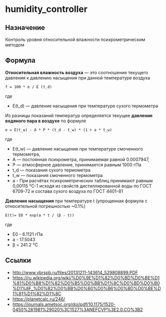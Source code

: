 # humidity_controller
## Назначение 
Контроль уровня относительной влажности психрометрическим методом

## Формула
**Относительная влажность воздуха** — это соотношение текущего давления к давлению насыщения при данной температуре воздуха

```
f = 100 * e / E (t_d)
```

где
* E(t_d) — давление насыщения при температуре сухого термометра

Из разницы показаний температур определяется текущее **давление водяного пара в воздухе** по формуле

```
e = E(t_w) - A * P * (t_d - t_w) * (1 + a * t_w)
```

где 
* E(t_w) — давление насыщения при температуре смоченного термометра,
* A — постоянная психрометра, принимаемая равной 0.0007947,
* P — атмосферное давление, принимается равным 1000 гПа
* t_d — показания сухого термометра
* t_w — показания смоченного термометра
* a - При расчётах психрометрических таблиц принимают равным 0,00115 °C-1 исходя из свойств
дистиллированной воды по ГОСТ 6709-72 и состава сухого воздуха по ГОСТ 4401-81 

**Давление насыщения** при температуре t (упрощенная формула с относительной погрешностью ~0.1%)

```
E(t)= E0 * exp(a * t / (β - t))
```

где
* E0 - 6.1121 гПа
* a - 17.5043
* β = 241.2 °C 



## Ссылки
* http://www.vbrspb.ru/files/20131211-143614_529808899.PDF
* https://ru.wikipedia.org/wiki/%D0%9E%D1%82%D0%BD%D0%BE%D1%81%D0%B8%D1%82%D0%B5%D0%BB%D1%8C%D0%BD%D0%B0%D1%8F_%D0%B2%D0%BB%D0%B0%D0%B6%D0%BD%D0%BE%D1%81%D1%82%D1%8C
* https://planetcalc.ru/246/
* https://journals.ametsoc.org/doi/pdf/10.1175/1520-0450%281981%29020%3C1527%3ANEFCVP%3E2.0.CO%3B2
